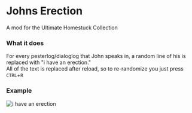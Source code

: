 # Johns Erection
A mod for the Ultimate Homestuck Collection

### What it does
For every pesterlog/dialoglog that John speaks in, a random line of his is replaced with "i have an erection."  
All of the text is replaced after reload, so to re-randomize you just press `CTRL`+`R`

### Example
![i have an erection](https://cdn.discordapp.com/attachments/394160269980467200/942833455123820574/unknown.png)
